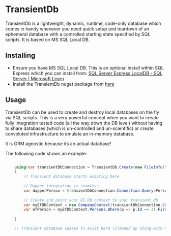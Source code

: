 # TransientDb
TransientDb is a lightweight, dynamic, runtime, code-only database which comes in handy whenever you need quick setup and teardown of an ephemeral database with a controlled starting state specified by SQL scripts. It is based on MS SQL Local DB.

## Installing
- Ensure you have MS SQL Local DB. This is an optional install within SQL Express which you can install from: [SQL Server Express LocalDB - SQL Server | Microsoft Learn](https://learn.microsoft.com/en-us/sql/database-engine/configure-windows/sql-server-express-localdb?view=sql-server-ver16)
- Install the TransientDb nuget package from [here](https://www.nuget.org/packages/TransientDb/)

## Usage
TransientDb can be used to create and destroy local databases on the fly via SQL scripts. This is a very powerful concept when you want to create fully integration tested code (all the way down the DB level) without having to share databases (which is un-controlled and un-scientific) or create convoluted infrastructure to emulate an in-memory database.

It is ORM agnostic because its an actual database!

The following code shows an example:

```cs

	using(var transientDbConnection = TransientDb.Create(new FileInfo("CreateCompanyDatabase.sql")))
	{	
		// Transient database starts existing here
		
		// Dapper integration is seamless
		var dapperPerson = transientDbConnection.Connection.Query<Person>("select * from dbo.Persons where Id = 3").FirstOrDefault()
		
		// Create and point your EF DB context to your transient db
		var myEfDbContext = new CompanyContext(transientDbConnection.Connection.ConnectionString);
		var efPerson = myEfDbContext.Persons.Where(p => p.Id == 3).FirstOrDefault();
		
	}
	
	// Transient database ceases to exist here (cleaned up along with the connection)

```